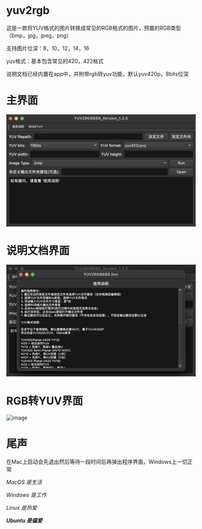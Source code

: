 # yuv2rgb
这是一款将YUV格式的图片转换成常见的RGB格式的图片，预置的RGB类型（bmp，jpg，jpeg，png）

支持图片位深：8，10，12，14，16

yuv格式：基本包含常见的420，422格式

说明文档已经内置在app中，并附带rgb转yuv功能，默认yuv420p，8bits位深

# 主界面
![image](./界面.png)

# 说明文档界面
![image](./说明文档.png)

# RGB转YUV界面
![image](./rgb转yuv.png)

# 尾声
在Mac上启动会先退出然后等待一段时间后再弹出程序界面，Windows上一切正常

*MacOS 是生活*

*Windows 是工作*

*Linux 是热爱*

***Ubuntu 是偏爱***
